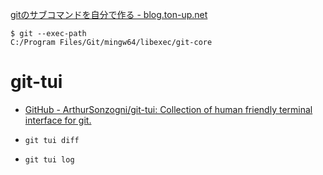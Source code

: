 [gitのサブコマンドを自分で作る - blog.ton-up.net](https://blog.ton-up.net/2013/12/12/git-subcommand/)

```
$ git --exec-path
C:/Program Files/Git/mingw64/libexec/git-core
```

# git-tui
- [GitHub - ArthurSonzogni/git-tui: Collection of human friendly terminal interface for git.](https://github.com/ArthurSonzogni/git-tui)

- `git tui diff`
- `git tui log`
